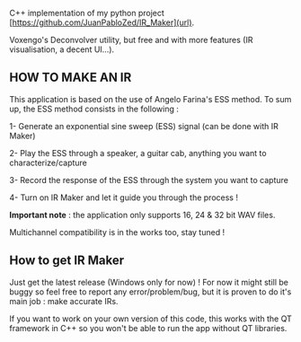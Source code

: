 C++ implementation of my python project [https://github.com/JuanPabloZed/IR_Maker](url).

Voxengo's Deconvolver utility, but free and with more features (IR visualisation, a decent UI...).




## HOW TO MAKE AN IR
This application is based on the use of Angelo Farina's ESS method. To sum up, the ESS method consists in the following : 

1- Generate an  exponential sine sweep (ESS) signal (can be done with IR Maker)
 
2- Play the ESS through a speaker, a guitar cab, anything you want to characterize/capture
 
3- Record the response of the ESS through the system you want to capture
 
4- Turn on IR Maker and let it guide you through the process !

 **Important note** : the application only supports 16, 24 & 32 bit WAV files.

Multichannel compatibility is in the works too, stay tuned !

## How to get IR Maker
Just get the latest release (Windows only for now) ! For now it might still be buggy so feel free to report any error/problem/bug, but it is proven to do it's main job : make accurate IRs.

If you want to work on your own version of this code, this works with the QT framework in C++ so you won't be able to run the app without QT libraries.


